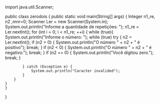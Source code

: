 
import java.util.Scanner;

public class zerodois {
    public static void main(String[] args) {
        Integer n1_re, n2 ,mnr=0;
        Scanner Ler = new Scanner(System.in);
            System.out.println("Informe a quantidade de repetições: ");
            n1_re = Ler.nextInt();
        for (int i = 0; i < n1_re; ++i) {
            while (true){
                System.out.println("Informe o número: ");
            while (true)
            try {
                n2 = Ler.nextInt();
                if (n2 > 0) {
                    System.out.println("O número " + n2 + " é positivo");
                    break;
                }
                if (n2 < 0) {
                    System.out.println("O número " + n2 + " é negativo.");
                    break;
                }
                if (n2 == 0) {
                    System.out.println("Você digitou zero.");
                    break;
                }


            } catch (Exception e) {
                System.out.println("Caracter invalided");
            }
        }
    }
    }
}
